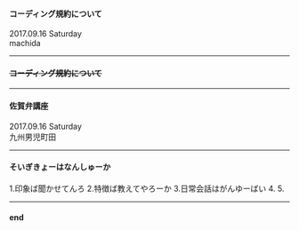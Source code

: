 #### コーディング規約について

2017.09.16 Saturday  
machida

---

#### ~~コーディング規約について~~

---

#### 佐賀弁講座
2017.09.16 Saturday  
九州男児町田

---

#### そいぎきょーはなんしゅーか

1.印象ば聞かせてんろ
2.特徴ば教えてやろーか
3.日常会話はがんゆーばい
4.
5.

---

#### end
